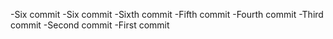 -Six commit
-Six commit
-Sixth commit
-Fifth commit
-Fourth commit
-Third commit
-Second commit
-First commit
